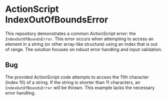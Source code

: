 # ActionScript IndexOutOfBoundsError

This repository demonstrates a common ActionScript error: the `IndexOutOfBoundsError`. This error occurs when attempting to access an element in a string (or other array-like structure) using an index that is out of range.  The solution focuses on robust error handling and input validation.

## Bug
The provided ActionScript code attempts to access the 11th character (index 10) of a string. If the string is shorter than 11 characters, an `IndexOutOfBoundsError` will be thrown. This example lacks the necessary error handling.